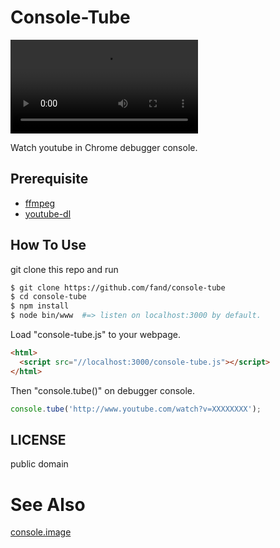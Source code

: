 # Console-Tube

![](http://medias.gifboom.com/medias/de50a62790694f3a9df69d5f91456806.mp4)

Watch youtube in Chrome debugger console.

## Prerequisite

- [ffmpeg](http://www.ffmpeg.org)
- [youtube-dl](http://rg3.github.io/youtube-dl/)

## How To Use

git clone this repo and run

```bash
$ git clone https://github.com/fand/console-tube
$ cd console-tube
$ npm install
$ node bin/www  #=> listen on localhost:3000 by default.
```

Load "console-tube.js" to your webpage.

```html
<html>
  <script src="//localhost:3000/console-tube.js"></script>
</html>
```

Then "console.tube()" on debugger console.

```javascript
console.tube('http://www.youtube.com/watch?v=XXXXXXXX');
```

## LICENSE

public domain


# See Also

[console.image](https://github.com/adriancooney/console.image)
<!-- - [http://html5doctor.com/video-canvas-magic/](http://html5doctor.com/video-canvas-magic/) -->
<!-- - [http://granular.cs.umu.se/browserphysics/?p=2287](http://granular.cs.umu.se/browserphysics/?p=2287) -->
<!-- - [https://github.com/fluent-ffmpeg/node-fluent-ffmpeg](https://github.com/fluent-ffmpeg/node-fluent-ffmpeg) -->
